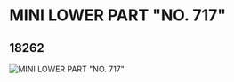 # MINI LOWER PART "NO. 717"
## 18262
![MINI LOWER PART "NO. 717"](https://lc-www-live-s.legocdn.com/media/bricks/5/2/6080459.jpg)